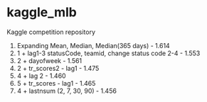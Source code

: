# kaggle_mlb
Kaggle competition repository


1. Expanding Mean, Median, Median(365 days) - 1.614
2. 1 + lag1-3 statusCode, teamid, change status code 2-4 - 1.553
3. 2 + dayofweek - 1.561
4. 2 + tr_scores2 - lag1 - 1.475
5. 4 + lag 2 - 1.460
6. 5 + tr_scores - lag1 - 1.465
7. 4 + lastnsum (2, 7, 30, 90) - 1.456 


